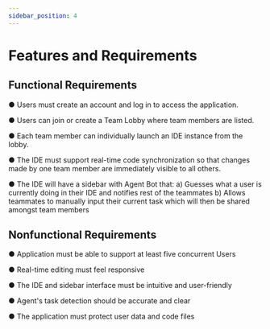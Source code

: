 ```yaml
---
sidebar_position: 4
---
```


# Features and Requirements
## Functional Requirements

● Users must create an account and log in to access the application.


● Users can join or create a Team Lobby where team members are listed.
  
● Each team member can individually launch an IDE instance from the lobby.

● The IDE must support real-time code synchronization so that changes made by one team member are immediately visible to all others.

● The IDE will have a sidebar with Agent Bot that:
  a) Guesses what a user is currently doing in their IDE and notifies rest of the teammates
  b) Allows teammates to manually input their current task which will then be shared amongst team members
    
## Nonfunctional Requirements

● Application must be able to support at least five concurrent Users

● Real-time editing must feel responsive

● The IDE and sidebar interface must be intuitive and user-friendly

● Agent's task detection should be accurate and clear

● The application must protect user data and code files
